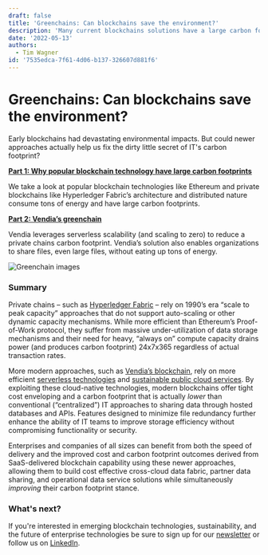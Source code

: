 ```yaml
---
draft: false
title: 'Greenchains: Can blockchains save the environment?'
description: 'Many current blockchains solutions have a large carbon footprint, but next-gen blockchains have fewer carbon emissions—and can help in sustianability tracking'
date: '2022-05-13'
authors:
  - Tim Wagner
id: '7535edca-7f61-4d06-b137-326607d881f6'
---
```


# Greenchains: Can blockchains save the environment?

Early blockchains had devastating environmental impacts. But could newer approaches actually help us fix the dirty little secret of IT's carbon footprint?

**[Part 1: Why popular blockchain technology have large carbon footprints](https://vendia.com/blog/why-blockchains-have-large-carbon-footprints)**

We take a look at popular blockchain technologies like Ethereum and private blockchains like Hyperledger Fabric’s architecture and distributed nature consume tons of energy and have large carbon footprints.

**[Part 2: Vendia’s greenchain](https://https://www.vendia.com/blog/vendia-green-blockchain)**

Vendia leverages serverless scalability (and scaling to zero) to reduce a private chains carbon footprint. Vendia’s solution also enables organizations to share files, even large files, without eating up tons of energy.  

 ![Greenchain images](https://d24nhiikxn5jns.cloudfront.net/optimized/user-images.githubusercontent.com..98492452..168342831-94721842-7f72-413a-9a26-b1f488b67d82.png)

### Summary

Private chains – such as [Hyperledger Fabric](https://www.hyperledger.org/) – rely on 1990’s era “scale to peak capacity” approaches that do not support auto-scaling or other dynamic capacity mechanisms. While more efficient than Ethereum’s Proof-of-Work protocol, they suffer from massive under-utilization of data storage mechanisms and their need for heavy, “always on” compute capacity drains power (and produces carbon footprint) 24x7x365 regardless of actual transaction rates.

More modern approaches, such as [Vendia’s blockchain](http://www.vendia.com), rely on more efficient [serverless technologies](https://aws.amazon.com/serverless/) and [sustainable public cloud services](https://sustainability.aboutamazon.com/environment/the-cloud/cloud-efficiency). By exploiting these cloud-native technologies, modern blockchains offer tight cost enveloping and a carbon footprint that is actually _lower_ than conventional (“centralized”) IT approaches to sharing data through hosted databases and APIs. Features designed to minimize file redundancy further enhance the ability of IT teams to improve storage efficiency without compromising functionality or security.

 Enterprises and companies of all sizes can benefit from both the speed of delivery and the improved cost and carbon footprint outcomes derived from SaaS-delivered blockchain capability using these newer approaches, allowing them to build cost effective cross-cloud data fabric, partner data sharing, and operational data service solutions while simultaneously _improving_ their carbon footprint stance.
 
 ### What's next?
 If you're interested in emerging blockchain technologies, sustainability, and the future of enterprise technologies be sure to sign up for our [newsletter](https://www.vendia.com/blog) or follow us on [LinkedIn](https://www.linkedin.com/company/vendiahq/). 

 
